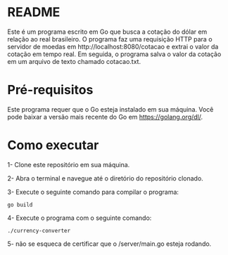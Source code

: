 # README
Este é um programa escrito em Go que busca a cotação do dólar em relação ao real brasileiro. O programa faz uma requisição HTTP para o servidor de moedas em http://localhost:8080/cotacao e extrai o valor da cotação em tempo real. Em seguida, o programa salva o valor da cotação em um arquivo de texto chamado cotacao.txt.

# Pré-requisitos
Este programa requer que o Go esteja instalado em sua máquina. Você pode baixar a versão mais recente do Go em https://golang.org/dl/.

# Como executar
1- Clone este repositório em sua máquina.

2- Abra o terminal e navegue até o diretório do repositório clonado.

3- Execute o seguinte comando para compilar o programa:

    go build

4- Execute o programa com o seguinte comando:

    ./currency-converter
    
5- não se esqueca de certificar que o /server/main.go esteja rodando.
